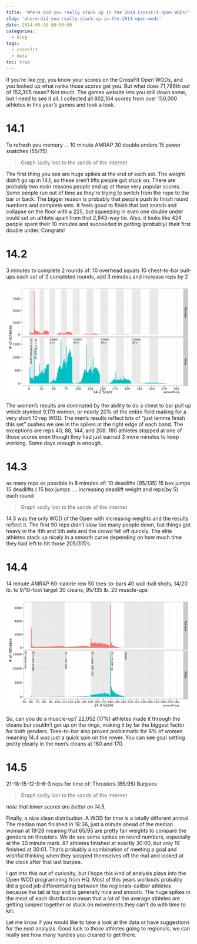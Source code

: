 ```yaml
---
title: 'Where did you really stack up in the 2014 CrossFit Open WODs?'
slug: 'where-did-you-really-stack-up-in-the-2014-open-wods'
date: 2014-05-08 00:00:00
categories:
  - blog
tags:
  - crossfit
  - data
toc: true
---
```

If you’re like [me](http://games.crossfit.com/athlete/123459), you know your scores on the  CrossFit Open WODs, and you looked up what ranks those scores got you.  But what does 71,786th out of 153,305 mean?   Not much. The games website lets you drill down some, but I need to see it all.  I collected all 802,164 scores from over 150,000 athletes in this year’s games and took a look.

# 14.1
To refresh you memory …
10 minute AMRAP
30 double unders
15 power snatches (55/75)

> Graph sadly lost to the sands of the internet

The first thing you see are huge spikes at the end of each set.  The weight didn’t go up in 14.1, so these aren’t lifts people got stuck on.  There are probably two main reasons people end up at these very popular scores.  Some people run out of time as they’re trying to switch from the rope to the bar or back. The bigger reason is probably that people push to finish round numbers and complete sets.  It feels good to finish that last snatch and collapse on the floor with a 225, but squeezing in even one double under could set an athlete apart from that 2,943-way tie.  Also, it looks like 424 people spent their 10 minutes and succeeded in getting (probably) their first double under.  Congrats!


# 14.2
3 minutes to complete 2 rounds of:
10 overhead squats
10 chest-to-bar pull-ups
each set of 2 completed rounds, add 3 minutes and increase reps by 2

![](/assets/images/posts/crossfit_14_2_annotated.png)

The women’s results are dominated by the ability to do a chest to bar pull up which stymied 9,179 women, or nearly 20% of the entire field making for a very short 10 rep WOD.  The men’s results reflect lots of “just lemme finish this set” pushes we see in the spikes at the right edge of each band.  The exceptions are reps 40, 88, 144, and 208.  180 athletes stopped at one of those scores even though they had just earned 3 more minutes to keep working.  Some days enough is enough.

# 14.3
 as many reps as possible in 8 minutes of:
10 deadlifts (95/135)
15 box jumps
15 deadlifts (
15 box jumps
…. increasing deadlift weight and reps(by 5) each round

> Graph sadly lost to the sands of the internet

14.3 was the only WOD of the Open with increasing weights and the results reflect it.  The first 90 reps didn’t slow too many people down, but things got heavy in the 4th and 5th sets and the crowd fell off quickly. The elite athletes stack up nicely in a smooth curve depending on how much time they had left to hit those 205/315’s.

# 14.4
14 minute AMRAP
60-calorie row
50 toes-to-bars
40 wall-ball shots, 14/20 lb. to 9/10-foot target
30 cleans, 95/135 lb.
20 muscle-ups

![](/assets/images/posts/crossfit_14_4_annotated.png)

So, can you do a muscle-up?   22,052 (17%) athletes made it through the cleans but couldn’t get up on the rings, making it by far the biggest factor for both genders.  Toes-to-bar also proved problematic for 6% of women meaning 14.4 was just a quick spin on the rower.  You can see goal setting pretty clearly in the men’s cleans at 160 and 170.

# 14.5
21-18-15-12-9-6-3 reps for time of:
Thrusters (65/95)
Burpees

> Graph sadly lost to the sands of the internet

_note that lower scores are better on 14.5._

Finally, a nice clean distribution.  A WOD for time is a totally different animal. The median man finished in 18:36, just a minute ahead of the median woman at 19:28 meaning that 65/95 are pretty fair weights to compare the genders on thrusters.  We do see some spikes on round numbers, especially at the 30 minute mark.  87 athletes finished at exactly 30:00, but only 19 finished at 30:01.  That’s probably a combination of meeting a goal and wishful thinking when they scraped themselves off the mat and looked at the clock after that last burpee.

I got into this out of curiosity, but I hope this kind of analysis plays into the Open WOD programming from HQ.  Most of this years workouts probably did a good job differentiating between the regionals-caliber athletes because the tail at top end is generally nice and smooth.  The huge spikes in the meat of each distribution mean that a lot of the average athletes are getting lumped together or stuck on movements they can’t do with time to kill.

Let me know if you would like to take a look at the data or have suggestions for the next analysis.  Good luck to those athletes going to regionals, we can really see how many hurdles you cleared to get there.

